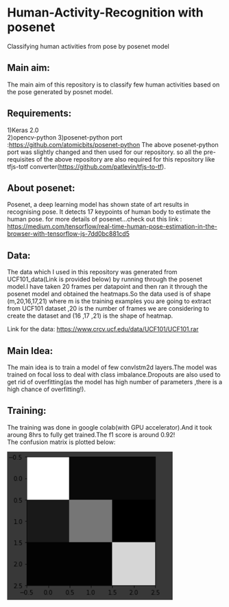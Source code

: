 # Human-Activity-Recognition with posenet
Classifying human activities from pose by posenet model

## Main aim:
The main aim of this repository is to classify few human activities based on the pose generated by posnet model.

## Requirements:
1)Keras 2.0<br/>
2)opencv-python
3)posenet-python port :https://github.com/atomicbits/posenet-python
The above posenet-python port was slightly changed and then used for our repository.
so all the pre-requisites of the above repository are also required for this repository like tfjs-totf converter(https://github.com/patlevin/tfjs-to-tf).
## About posenet:
Posenet, a deep learning model has shown state of art results in recognising pose.
It detects 17 keypoints of human body to estimate the human pose.
for more details of posenet...check out this link : https://medium.com/tensorflow/real-time-human-pose-estimation-in-the-browser-with-tensorflow-js-7dd0bc881cd5
## Data:
The data which I used in this repository was generated from UCF101_data(Link is provided below) by running through the posenet model.I have taken 20 frames per datapoint and then ran it through the posenet model and obtained the heatmaps.So the data used is of shape (m,20,16,17,21) where m is the training examples you are going to extract from UCF101 dataset ,20 is the number of frames we are considering to create the dataset and (16 ,17 ,21) is the shape of heatmap.<br/>

Link for the data: https://www.crcv.ucf.edu/data/UCF101/UCF101.rar

## Main Idea:
The main idea is to train a model of few convlstm2d layers.The model was trained on focal loss to deal with class imbalance.Dropouts are also used to get rid of overfitting(as the model has high number of parameters ,there is a high chance of overfitting!).

## Training:
The training was done in google colab(with GPU accelerator).And it took aroung 8hrs to fully get trained.The f1 score is around 0.92!<br/>
The confusion matrix is plotted below:<br/>

!["confusion_matrix"](https://github.com/mano3-1/Human-Activity-Recognition/blob/master/details/cm.PNG)
